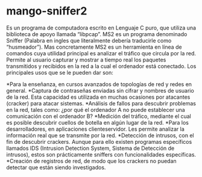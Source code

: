 # mango-sniffer2

Es un programa de
computadora escrito en Lenguaje C puro, que utiliza una biblioteca de apoyo llamada “libpcap”. MS2
es un programa denominado Sniffer (Palabra en ingles que literalmente debería traducirle como
“husmeador”). Mas concretamente MS2 es un herramienta en línea de comandos cuya utilidad
principal es analizar el tráfico que circula por la red. Permite al usuario capturar y mostrar a tiempo real
los paquetes transmitidos y recibidos en la red a la cual el ordenador está conectado.
Los principales usos que se le pueden dar son:

*Para la enseñanza, en cursos avanzados de topologías de red y redes en general.
*Captura de contraseñas enviadas sin cifrar y nombres de usuario de la red. Esta capacidad es
utilizada en muchas ocasiones por atacantes (cracker) para atacar sistemas.
*Análisis de fallos para descubrir problemas en la red, tales como: ¿por qué el ordenador A no
puede establecer una comunicación con el ordenador B?
*Medición del tráfico, mediante el cual es posible descubrir cuellos de botella en algún lugar de
la red.
*Para los desarrolladores, en aplicaciones cliente­servidor. Les permite analizar la información
real que se transmite por la red.
*Detección de intrusos, con el fin de descubrir crackers. Aunque para ello existen programas
específicos llamados IDS (Intrusion Detection System, Sistema de Detección de intrusos), estos
son prácticamente sniffers con funcionalidades específicas.
*Creación de registros de red, de modo que los crackers no puedan detectar que están siendo
investigados.
